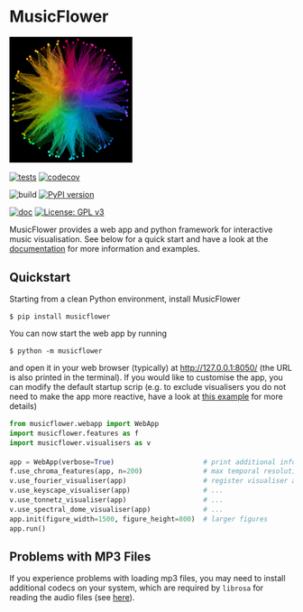 # MusicFlower

<img src="doc/logo_96.png" alt="logo" style="zoom: 25%;" />

[![tests](https://github.com/robert-lieck/musicflower/actions/workflows/tests.yml/badge.svg)](https://github.com/robert-lieck/musicflower/actions/workflows/tests.yml)
[![codecov](https://codecov.io/gh/robert-lieck/musicflower/branch/main/graph/badge.svg?token=D3G3NI02UB)](https://codecov.io/gh/robert-lieck/musicflower)

![build](https://github.com/robert-lieck/musicflower/workflows/build/badge.svg)
[![PyPI version](https://badge.fury.io/py/musicflower.svg)](https://badge.fury.io/py/musicflower)

[![doc](https://github.com/robert-lieck/musicflower/actions/workflows/doc.yml/badge.svg)](https://github.com/robert-lieck/musicflower/actions/workflows/doc.yml)
[![License: GPL v3](https://img.shields.io/badge/License-GPLv3-blue.svg)](https://www.gnu.org/licenses/gpl-3.0)

MusicFlower provides a web app and python framework for interactive music visualisation. See below for a quick start and have a look at the [documentation](https://robert-lieck.github.io/musicflower/) for more information and examples.

## Quickstart

Starting from a clean Python environment, install MusicFlower

```
$ pip install musicflower
```

You can now start the web app by running

```
$ python -m musicflower
```

and open it in your web browser (typically) at http://127.0.0.1:8050/ (the URL is also printed in the terminal). If you would like to customise the app, you can modify the default startup scrip (e.g. to exclude visualisers you do not need to make the app more reactive, have a look at [this example](https://robert-lieck.github.io/musicflower/auto_examples/plot_webapp.html) for more details)

```python
from musicflower.webapp import WebApp
import musicflower.features as f
import musicflower.visualisers as v

app = WebApp(verbose=True)                      # print additional info about registered features, callbacks etc.
f.use_chroma_features(app, n=200)               # max temporal resolution of 200
v.use_fourier_visualiser(app)                   # register visualiser and required features
v.use_keyscape_visualiser(app)                  # ...
v.use_tonnetz_visualiser(app)                   # ...
v.use_spectral_dome_visualiser(app)             # ...
app.init(figure_width=1500, figure_height=800)  # larger figures
app.run()
```

## Problems with MP3 Files

If you experience problems with loading mp3 files, you may need to install additional codecs on your system, which are required by `librosa` for reading the audio files (see [here](https://github.com/librosa/librosa#audioread-and-mp3-support)).
